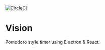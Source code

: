[![CircleCI](https://circleci.com/gh/spbarker/vision/tree/master.svg?style=svg)](https://circleci.com/gh/spbarker/vision/tree/master)

# Vision
Pomodoro style timer using Electron &amp; React!
